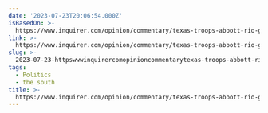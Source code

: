 ```yaml
---
date: '2023-07-23T20:06:54.000Z'
isBasedOn: >-
  https://www.inquirer.com/opinion/commentary/texas-troops-abbott-rio-grande-abuses-20230723.html
link: >-
  https://www.inquirer.com/opinion/commentary/texas-troops-abbott-rio-grande-abuses-20230723.html
slug: >-
  2023-07-23-httpswwwinquirercomopinioncommentarytexas-troops-abbott-rio-grande-abuses-20230723html
tags:
  - Politics
  - the south
title: >-
  https://www.inquirer.com/opinion/commentary/texas-troops-abbott-rio-grande-abuses-20230723.html
---
```


